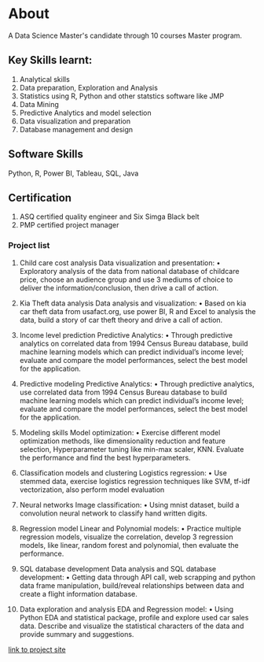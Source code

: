 # About 
A Data Science Master's candidate through 10 courses Master program.

## Key Skills learnt:
1. Analytical skills
2. Data preparation, Exploration and Analysis
3. Statistics using R, Python and other statstics software like JMP
4. Data Mining
5. Predictive Analytics and model selection
6. Data visualization and preparation
7. Database management and design

## Software Skills
Python, R, Power BI, Tableau, SQL, Java

## Certification
1. ASQ certified quality engineer and Six Simga Black belt
2. PMP certified project manager

### Project list
1.	Child care cost analysis
Data visualization and presentation: 
•	Exploratory analysis of the data from national database of childcare price, choose an audience group and use 3 mediums of choice to deliver the information/conclusion, then drive a call of action. 

2.	Kia Theft data analysis
Data analysis and visualization: 
•	Based on kia car theft data from usafact.org, use power BI, R and Excel to analysis the data, build a story of car theft theory and drive a call of action.

3.	Income level prediction
Predictive Analytics: 
•	Through predictive analytics on correlated data from 1994 Census Bureau database, build machine learning models which can predict individual’s income level; evaluate and compare the model performances, select the best model for the application.

4.	Predictive modeling 
Predictive Analytics: 
•	Through predictive analytics, use correlated data from 1994 Census Bureau database to build machine learning models which can predict individual’s income level; evaluate and compare the model performances, select the best model for the application.
5.	Modeling skills
Model optimization: 
•	Exercise different model optimization methods, like dimensionality reduction and feature selection, Hyperparameter tuning like min-max scaler, KNN. Evaluate the performance and find the best hyperparameters.

6.	Classification models and clustering
Logistics regression: 
•	Use stemmed data, exercise logistics regression techniques like SVM, tf-idf vectorization, also perform model evaluation

7.	Neural networks
Image classification: 
•	Using mnist dataset, build a convolution neural network to classify hand written digits.

8.	Regression model
Linear and Polynomial models: 
•	Practice multiple regression models, visualize the correlation, develop 3 regression models, like linear, random forest and polynomial, then evaluate the performance.

9.	SQL database development 
Data analysis and SQL database development: 
•	Getting data through API call, web scrapping and python data frame manipulation, build/reveal relationships between data and create a flight information database. 

10.	Data exploration and analysis
EDA and Regression model: 
•	Using Python EDA and statistical package, profile and explore used car sales data. Describe and visualize the statistical characters of the data and provide summary and suggestions.


[link to project site](https://sites.google.com/view/xt-data-science) 


